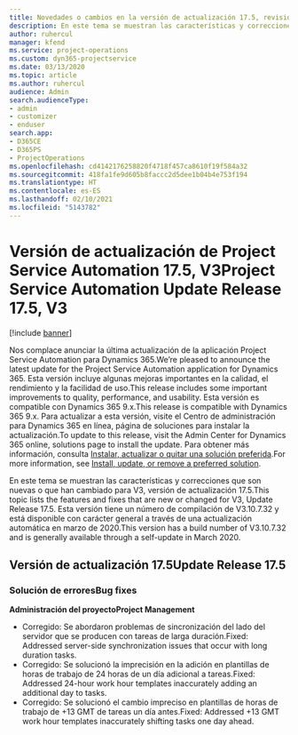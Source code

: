 ```yaml
---
title: Novedades o cambios en la versión de actualización 17.5, revisión, V3, de Project Service Automation
description: En este tema se muestran las características y correcciones que están disponibles en la versión de actualización 17.5, V3, de Project Service Automation.
author: ruhercul
manager: kfend
ms.service: project-operations
ms.custom: dyn365-projectservice
ms.date: 03/13/2020
ms.topic: article
ms.author: ruhercul
audience: Admin
search.audienceType:
- admin
- customizer
- enduser
search.app:
- D365CE
- D365PS
- ProjectOperations
ms.openlocfilehash: cd4142176258820f4718f457ca8610f19f584a32
ms.sourcegitcommit: 418fa1fe9d605b8faccc2d5dee1b04b4e753f194
ms.translationtype: HT
ms.contentlocale: es-ES
ms.lasthandoff: 02/10/2021
ms.locfileid: "5143782"
---
```

# <a name="project-service-automation-update-release-175-v3"></a><span data-ttu-id="d7a28-103">Versión de actualización de Project Service Automation 17.5, V3</span><span class="sxs-lookup"><span data-stu-id="d7a28-103">Project Service Automation Update Release 17.5, V3</span></span>

[!include [banner](../includes/psa-now-project-operations.md)]

<span data-ttu-id="d7a28-104">Nos complace anunciar la última actualización de la aplicación Project Service Automation para Dynamics 365.</span><span class="sxs-lookup"><span data-stu-id="d7a28-104">We’re pleased to announce the latest update for the Project Service Automation application for Dynamics 365.</span></span> <span data-ttu-id="d7a28-105">Esta versión incluye algunas mejoras importantes en la calidad, el rendimiento y la facilidad de uso.</span><span class="sxs-lookup"><span data-stu-id="d7a28-105">This release includes some important improvements to quality, performance, and usability.</span></span>  <span data-ttu-id="d7a28-106">Esta versión es compatible con Dynamics 365 9.x.</span><span class="sxs-lookup"><span data-stu-id="d7a28-106">This release is compatible with Dynamics 365 9.x.</span></span> <span data-ttu-id="d7a28-107">Para actualizar a esta versión, visite el Centro de administración para Dynamics 365 en línea, página de soluciones para instalar la actualización.</span><span class="sxs-lookup"><span data-stu-id="d7a28-107">To update to this release, visit the Admin Center for Dynamics 365 online, solutions page to install the update.</span></span> <span data-ttu-id="d7a28-108">Para obtener más información, consulta [Instalar, actualizar o quitar una solución preferida](https://docs.microsoft.com/power-platform/admin/install-remove-preferred-solution).</span><span class="sxs-lookup"><span data-stu-id="d7a28-108">For more information, see [Install, update, or remove a preferred solution](https://docs.microsoft.com/power-platform/admin/install-remove-preferred-solution).</span></span>

<span data-ttu-id="d7a28-109">En este tema se muestran las características y correcciones que son nuevas o que han cambiado para V3, versión de actualización 17.5.</span><span class="sxs-lookup"><span data-stu-id="d7a28-109">This topic lists the features and fixes that are new or changed for V3, Update Release 17.5.</span></span> <span data-ttu-id="d7a28-110">Esta versión tiene un número de compilación de V3.10.7.32 y está disponible con carácter general a través de una actualización automática en marzo de 2020.</span><span class="sxs-lookup"><span data-stu-id="d7a28-110">This version has a build number of V3.10.7.32 and is generally available through a self-update in March 2020.</span></span>


## <a name="update-release-175"></a><span data-ttu-id="d7a28-111">Versión de actualización 17.5</span><span class="sxs-lookup"><span data-stu-id="d7a28-111">Update Release 17.5</span></span>

### <a name="bug-fixes"></a><span data-ttu-id="d7a28-112">Solución de errores</span><span class="sxs-lookup"><span data-stu-id="d7a28-112">Bug fixes</span></span>


<span data-ttu-id="d7a28-113">**Administración del proyecto**</span><span class="sxs-lookup"><span data-stu-id="d7a28-113">**Project Management**</span></span>

- <span data-ttu-id="d7a28-114">Corregido: Se abordaron problemas de sincronización del lado del servidor que se producen con tareas de larga duración.</span><span class="sxs-lookup"><span data-stu-id="d7a28-114">Fixed: Addressed server-side synchronization issues that occur with long duration tasks.</span></span>
- <span data-ttu-id="d7a28-115">Corregido: Se solucionó la imprecisión en la adición en plantillas de horas de trabajo de 24 horas de un día adicional a tareas.</span><span class="sxs-lookup"><span data-stu-id="d7a28-115">Fixed: Addressed 24-hour work hour templates inaccurately adding an additional day to tasks.</span></span>
- <span data-ttu-id="d7a28-116">Corregido: Se solucionó el cambio impreciso en plantillas de horas de trabajo de +13 GMT de tareas un día antes.</span><span class="sxs-lookup"><span data-stu-id="d7a28-116">Fixed: Addressed +13 GMT work hour templates inaccurately shifting tasks one day ahead.</span></span>

